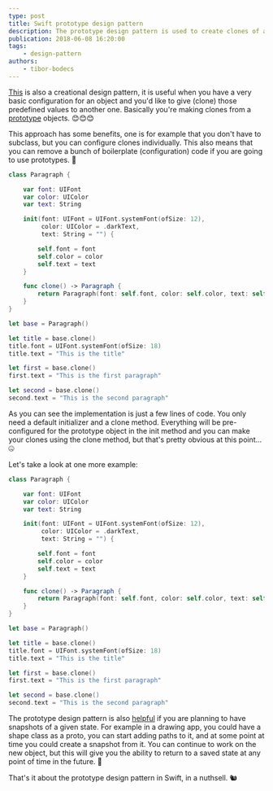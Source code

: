 ```yaml
---
type: post
title: Swift prototype design pattern
description: The prototype design pattern is used to create clones of a base object, so let's see some practical examples written in Swift.
publication: 2018-06-08 16:20:00
tags: 
    - design-pattern
authors:
    - tibor-bodecs
---
```


[This](https://en.wikipedia.org/wiki/Prototype_pattern) is also a creational design pattern, it is useful when you have a very basic configuration for an object and you'd like to give (clone) those predefined values to another one. Basically you're making clones from a [prototype](https://medium.com/jeremy-codes/prototype-pattern-in-swift-1b50517d1075) objects. 😊😊😊

This approach has some benefits, one is for example that you don't have to subclass, but you can configure clones individually. This also means that you can remove a bunch of boilerplate (configuration) code if you are going to use prototypes. 🤔

```swift
class Paragraph {

    var font: UIFont
    var color: UIColor
    var text: String

    init(font: UIFont = UIFont.systemFont(ofSize: 12),
         color: UIColor = .darkText,
         text: String = "") {

        self.font = font
        self.color = color
        self.text = text
    }

    func clone() -> Paragraph {
        return Paragraph(font: self.font, color: self.color, text: self.text)
    }
}

let base = Paragraph()

let title = base.clone()
title.font = UIFont.systemFont(ofSize: 18)
title.text = "This is the title"

let first = base.clone()
first.text = "This is the first paragraph"

let second = base.clone()
second.text = "This is the second paragraph"
```

As you can see the implementation is just a few lines of code. You only need a default initializer and a clone method. Everything will be pre-configured for the prototype object in the init method and you can make your clones using the clone method, but that's pretty obvious at this point... 🤐

Let's take a look at one more example:

```swift
class Paragraph {

    var font: UIFont
    var color: UIColor
    var text: String

    init(font: UIFont = UIFont.systemFont(ofSize: 12),
         color: UIColor = .darkText,
         text: String = "") {

        self.font = font
        self.color = color
        self.text = text
    }

    func clone() -> Paragraph {
        return Paragraph(font: self.font, color: self.color, text: self.text)
    }
}

let base = Paragraph()

let title = base.clone()
title.font = UIFont.systemFont(ofSize: 18)
title.text = "This is the title"

let first = base.clone()
first.text = "This is the first paragraph"

let second = base.clone()
second.text = "This is the second paragraph"
```

The prototype design pattern is also [helpful](https://stackoverflow.com/questions/13887704/whats-the-point-of-the-prototype-design-pattern) if you are planning to have snapshots of a given state. For example in a drawing app, you could have a shape class as a proto, you can start adding paths to it, and at some point at time you could create a snapshot from it. You can continue to work on the new object, but this will give you the ability to return to a saved state at any point of time in the future. 🎉

That's it about the prototype design pattern in Swift, in a nuthsell. 🐿

